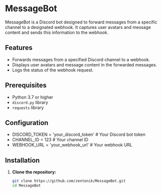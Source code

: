# MessageBot

MessageBot is a Discord bot designed to forward messages from a specific channel to a designated webhook. It captures user avatars and message content and sends this information to the webhook.

## Features

- Forwards messages from a specified Discord channel to a webhook.
- Displays user avatars and message content in the forwarded messages.
- Logs the status of the webhook request.

## Prerequisites

- Python 3.7 or higher
- `discord.py` library
- `requests` library
## Configuration

- DISCORD_TOKEN = 'your_discord_token'  # Your Discord bot token
- CHANNEL_ID = 123  # Your channel ID
- WEBHOOK_URL = 'your_webhook_url'  # Your webhook URL

## Installation

1. **Clone the repository:**

   ```bash
   git clone https://github.com/zentonik/MessageBot.git
   cd MessageBot

